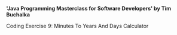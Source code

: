 **'Java Programming Masterclass for Software Developers' by Tim Buchalka**

Coding Exercise 9: Minutes To Years And Days Calculator